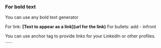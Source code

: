### For bold text
You can use any bold text generator

<!--
For comments
-->

For link: **[Text to appear as a link](url for the link)**
For bullets: add - infront

You can use anchor tag to provide links for your LinkedIn or other profiles.
<a>......</a>

